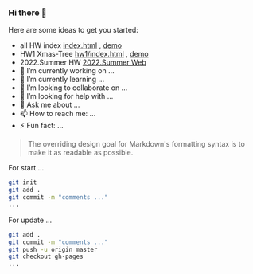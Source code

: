 ### Hi there 👋
<!--
**MelissaLuoo/MelissaLuoo** is a ✨ _special_ ✨ repository because its `README.md` (this file) appears on your GitHub profile.
-->
Here are some ideas to get you started:

- all HW index [index.html](index.html) , [demo][allhwwebsite]
- HW1 Xmas-Tree [hw1/index.html](hw1/index.html) , [demo][hw1website]
- 2022.Summer HW [2022.Summer Web][0314website]
- 🔭 I’m currently working on ...
- 🌱 I’m currently learning ...
- 👯 I’m looking to collaborate on ...
- 🤔 I’m looking for help with ...
- 💬 Ask me about ...
- 📫 How to reach me: ...
- ⚡ Fun fact: ...

> The overriding design goal for Markdown's
> formatting syntax is to make it as readable
> as possible.

For start ...
```sh
git init
git add .
git commit -m "comments ..."
...
```
For update ...
```sh
git add .
git commit -m "comments ..."
git push -u origin master
git checkout gh-pages
...
```
[//]: # (These are reference links used in the body of this note and 
get stripped out when the markdown processor does its job. 
There is no need to format nicely because it shouldn't be seen. )

   [dill]: <https://github.com/joemccann/dillinger>
   [0314website]: <https://melissaluoo.github.io/MelissaLuoo/0314_mine/index.html>
   [allhwwebsite]: <https://melissaluoo.github.io/W3D_hw/index.html>
   [hw1website]: <https://melissaluoo.github.io/W3D_hw/hw1/index.html>
